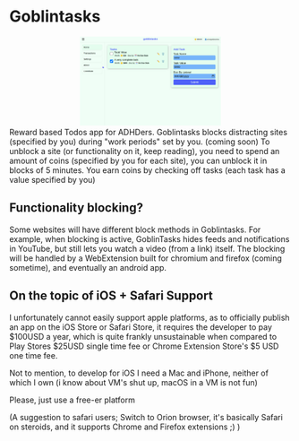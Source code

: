 # Goblintasks
<center><img style="text-align=center" width=50% src="readme-assets/screenshot-homepage-desktop.png"/></center>
Reward based Todos app for ADHDers. Goblintasks blocks distracting sites (specified by you) during "work periods" set by you. (coming soon) To unblock a site (or functionality on it, keep reading), you need to spend an amount of coins (specified by you for each site), you can unblock it in blocks of 5 minutes. You earn coins by checking off tasks (each task has a value specified by you)

## Functionality blocking?
Some websites will have different block methods in Goblintasks. For example, when blocking is active, GoblinTasks hides feeds and notifications in YouTube, but still lets you watch a video (from a link) itself.
The blocking will be handled by a WebExtension built for chromium and firefox (coming sometime), and eventually an android app.

## On the topic of iOS + Safari Support

I unfortunately cannot easily support apple platforms, as to officially publish an app on the iOS Store or Safari Store, it requires the developer to pay $100USD a year, which is quite frankly unsustainable when compared to Play Stores $25USD single time fee or Chrome Extension Store's $5 USD one time fee.

Not to mention, to develop for iOS I need a Mac and iPhone, neither of which I own (i know about VM's shut up, macOS in a VM is not fun)

Please, just use a free-er platform

(A suggestion to safari users; Switch to Orion browser, it's basically Safari on steroids, and it supports Chrome and Firefox extensions ;) )
